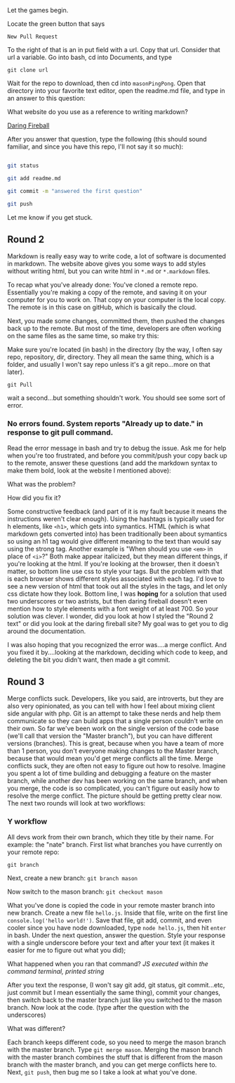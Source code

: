 Let the games begin.

Locate the green button that says

    New Pull Request

To the right of that is an in put field with a url. Copy that url. Consider that url a variable.  Go into bash, cd into Documents, and type

    git clone url

Wait for the repo to download, then cd into `masonPingPong`. Open that directory into your favorite text editor, open the readme.md file, and type in an answer to this question:

What website do you use as a reference to writing markdown?

[Daring Fireball](https://daringfireball.net/projects/markdown/syntax)

After you answer that question, type the following (this should sound familiar, and since you have this repo, I'll not say it so much):

```bash

git status

git add readme.md

git commit -m "answered the first question"

git push

```

Let me know if you get stuck.


## Round 2
Markdown is really easy way to write code, a lot of software is documented in markdown.  The website above gives you some ways to add styles without writing html, but you can write html in `*.md` or `*.markdown` files.

To recap what you've already done: You've cloned a remote repo.  Essentially you're making a copy of the remote, and saving it on your computer for you to work on.  That copy on your computer is the local copy. The remote is in this case on gitHub, which is basically the cloud.

Next, you made some changes, committed them, then pushed the changes back up to the remote. But most of the time, developers are often working on the same files as the same time, so make try this:

Make sure you're located (in bash) in the directory (by the way, I often say repo, repository, dir, directory.  They all mean the same thing, which is a folder, and usually I won't say repo unless it's a git repo...more on that later).

    git Pull

wait a second...but something shouldn't work.  You should see some sort of error.
### No errors found. System reports "Already up to date." in response to git pull command.

Read the error message in bash and try to debug the issue.  Ask me for help when you're too frustrated, and before you commit/push your copy back up to the remote, answer these questions (and add the markdown syntax to make them bold, look at the website I mentioned above):

What was the problem?

How did you fix it?

Some constructive feedback (and part of it is my fault because it means the instructions weren't clear enough).  Using the hashtags is typically used for h elements, like `<h1>`, which gets into symantics.  HTML (which is what markdown gets converted into) has been traditionally been about symantics so using an h1 tag would give different meaning to the text than would say using the strong tag.  Another example is "When should you use `<em>` in place of `<i>`?" Both make appear italicized, but they mean different things, if you're looking at the html.  If you're looking at the browser, then it doesn't matter, so bottom line use css to style your tags. But the problem with that is each browser shows different styles associated with each tag.  I'd love to see a new version of html that took out all the styles in the tags, and let only css dictate how they look. Bottom line, I was **hoping** for a solution that used two underscores or two astrists, but then daring fireball doesn't even mention how to style elements with a font weight of at least 700.  So your solution was clever.  I wonder, did you look at how I styled the "Round 2 text" or did you look at the daring fireball site? My goal was to get you to dig around the documentation.

I was also hoping that you recognized the error was....a merge conflict.  And you fixed it by....looking at the markdown, deciding which code to keep, and deleting the bit you didn't want, then made a git commit.

## Round 3
Merge conflicts suck.  Developers, like you said, are introverts, but they are also very opinionated, as you can tell with how I feel about mixing client side angular with php.  Git is an attempt to take these nerds and help them communicate so they can build apps that a single person couldn't write on their own. So far we've been work on the single version of the code base (we'll call that version the "Master branch"), but you can have different versions (branches).  This is great, because when you have a team of more than 1 person, you don't everyone making changes to the Master branch, because that would mean you'd get merge conflicts all the time.  Merge conflicts suck, they are often not easy to figure out how to resolve.  Imagine you spent a lot of time building and debugging a feature on the master branch, while another dev has been working on the same branch, and when you merge, the code is so complicated, you can't figure out easily how to resolve the merge conflict. The picture should be getting pretty clear now. The next two rounds will look at two workflows:

### Y workflow

All devs work from their own branch, which they title by their name.  For example: the "nate" branch.
First list what branches you have currently on your remote repo:

    git branch

Next, create a new branch: `git branch mason`

Now switch to the mason branch: `git checkout mason`

What you've done is copied the code in your remote master branch into new branch. Create a new file `hello.js`. Inside that file, write on the first line `console.log('hello world!')`.  Save that file, git add, commit, and even cooler since you have node downloaded, type `node hello.js`, then hit `enter` in bash. Under the next question, answer the question.  Style your response with a single underscore before your text and after your text (it makes it easier for me to figure out what you did);

What happened when you ran that command?
_JS executed within the command terminal, printed string_

After you text the response, (I won't say git add, git status, git commit...etc, just commit but I mean essentially the same thing), commit your changes, then switch back to the master branch just like you switched to the mason branch. Now look at the code.  (type after the question with the underscores)

What was different?

Each branch keeps different code, so you need to merge the mason branch with the master branch. Type `git merge mason`.  Merging the mason branch with the master branch combines the stuff that is different from the mason branch with the master branch, and you can get merge conflicts here to. Next, `git push`, then bug me so I take a look at what you've done.
